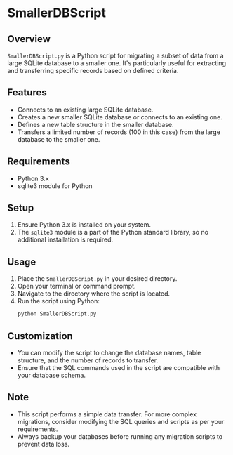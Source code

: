 # SmallerDBScript

## Overview
`SmallerDBScript.py` is a Python script for migrating a subset of data from a large SQLite database to a smaller one. It's particularly useful for extracting and transferring specific records based on defined criteria.

## Features
- Connects to an existing large SQLite database.
- Creates a new smaller SQLite database or connects to an existing one.
- Defines a new table structure in the smaller database.
- Transfers a limited number of records (100 in this case) from the large database to the smaller one.

## Requirements
- Python 3.x
- sqlite3 module for Python

## Setup
1. Ensure Python 3.x is installed on your system.
2. The `sqlite3` module is a part of the Python standard library, so no additional installation is required.

## Usage
1. Place the `SmallerDBScript.py` in your desired directory.
2. Open your terminal or command prompt.
3. Navigate to the directory where the script is located.
4. Run the script using Python:
   ```bash
   python SmallerDBScript.py

## Customization
- You can modify the script to change the database names, table structure, and the number of records to transfer.
- Ensure that the SQL commands used in the script are compatible with your database schema.

## Note
- This script performs a simple data transfer. For more complex migrations, consider modifying the SQL queries and scripts as per your requirements.
- Always backup your databases before running any migration scripts to prevent data loss.
